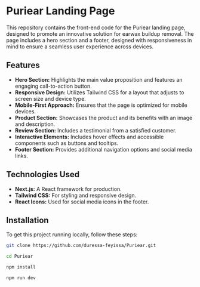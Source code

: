 # Puriear Landing Page

This repository contains the front-end code for the Puriear landing page, designed to promote an innovative solution for earwax buildup removal. The page includes a hero section and a footer, designed with responsiveness in mind to ensure a seamless user experience across devices.

## Features

- **Hero Section:** Highlights the main value proposition and features an engaging call-to-action button.
- **Responsive Design:** Utilizes Tailwind CSS for a layout that adjusts to screen size and device type.
- **Mobile-First Approach:** Ensures that the page is optimized for mobile devices.
- **Product Section:** Showcases the product and its benefits with an image and description.
- **Review Section:** Includes a testimonial from a satisfied customer.
- **Interactive Elements:** Includes hover effects and accessible components such as buttons and tooltips.
- **Footer Section:** Provides additional navigation options and social media links.

## Technologies Used

- **Next.js:** A React framework for production.
- **Tailwind CSS:** For styling and responsive design.
- **React Icons:** Used for social media icons in the footer.

## Installation

To get this project running locally, follow these steps:

```bash
git clone https://github.com/duressa-feyissa/Puriear.git

cd Puriear

npm install

npm run dev
```
